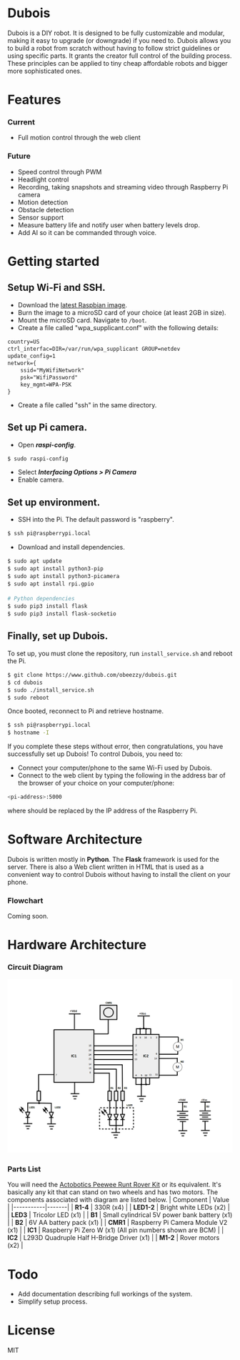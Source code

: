 # Dubois
Dubois is a DIY robot. It is designed to be fully customizable and modular, making it easy to upgrade (or downgrade) if you need to.
Dubois allows you to build a robot from scratch without having to follow strict guidelines or using specific parts. It grants the creator full control of the building process. These principles can be applied to tiny cheap affordable robots and bigger more sophisticated ones.

# Features
### Current
- Full motion control through the web client

### Future
- Speed control through PWM
- Headlight control
- Recording, taking snapshots and streaming video through Raspberry Pi camera
- Motion detection
- Obstacle detection
- Sensor support
- Measure battery life and notify user when battery levels drop.
- Add AI so it can be commanded through voice.

# Getting started
## Setup Wi-Fi and SSH.
- Download the [latest Raspbian image](https://www.raspberrypi.org/downloads/raspbian).
- Burn the image to a microSD card of your choice (at least 2GB in size).
- Mount the microSD card. Navigate to `/boot`.
- Create a file called "wpa_supplicant.conf" with the following details:
```
country=US
ctrl_interfac=DIR=/var/run/wpa_supplicant GROUP=netdev
update_config=1
network={
    ssid="MyWifiNetwork"
    psk="WifiPassword"
    key_mgmt=WPA-PSK
}
```
- Create a file called "ssh" in the same directory.

## Set up Pi camera.
- Open ***raspi-config***.
```sh
$ sudo raspi-config
```
- Select ***Interfacing Options > Pi Camera***
- Enable camera.

## Set up environment.
- SSH into the Pi. The default password is "raspberry".
```sh
$ ssh pi@raspberrypi.local
```
- Download and install dependencies.
```sh
$ sudo apt update
$ sudo apt install python3-pip
$ sudo apt install python3-picamera
$ sudo apt install rpi.gpio

# Python dependencies
$ sudo pip3 install flask
$ sudo pip3 install flask-socketio
```

## Finally, set up Dubois.
To set up, you must clone the repository, run `install_service.sh` and reboot the Pi.
```sh
$ git clone https://www.github.com/obeezzy/dubois.git
$ cd dubois
$ sudo ./install_service.sh
$ sudo reboot
```
Once booted, reconnect to Pi and retrieve hostname.
```sh
$ ssh pi@raspberrypi.local
$ hostname -I
```

If you complete these steps without error, then congratulations, you have successfully set up Dubois! To control Dubois, you need to:
- Connect your computer/phone to the same Wi-Fi used by Dubois.
- Connect to the web client by typing the following in the address bar of the browser of your choice on your computer/phone:
```sh
<pi-address>:5000
```
where **<pi-address>** should be replaced by the IP address of the Raspberry Pi.

# Software Architecture
Dubois is written mostly in **Python**. The **Flask** framework is used for the server. There is also a Web client written in HTML that is used as a convenient way to control Dubois without having to install the client on your phone.

### Flowchart
Coming soon.

# Hardware Architecture
### Circuit Diagram
![Circuit diagram](https://github.com/obeezzy/dubois/blob/master/docs/images/v0.1.0.png)

### Parts List
You will need the [Actobotics Peewee Runt Rover Kit](https://www.microcenter.com/product/449366/peewee-runt-rover-kit) or its equivalent. It's basically any kit that can stand on two wheels and has two motors. The components associated with diagram are listed below.
| Component | Value |
|-----------|-------|
| **R1-4** | 330R (x4) |
| **LED1-2** | Bright white LEDs (x2) |
| **LED3** | Tricolor LED (x1) |
| **B1** | Small cylindrical 5V power bank battery (x1) |
| **B2** | 6V AA battery pack (x1) |
| **CMR1** | Raspberry Pi Camera Module V2 (x1) |
| **IC1** | Raspberry Pi Zero W (x1) (All pin numbers shown are BCM) |
| **IC2** | L293D Quadruple Half H-Bridge Driver (x1) |
| **M1-2** | Rover motors (x2) |

# Todo
- Add documentation describing full workings of the system.
- Simplify setup process.

# License
MIT

